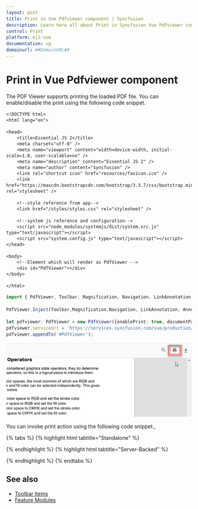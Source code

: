 ```yaml
---
layout: post
title: Print in Vue Pdfviewer component | Syncfusion
description: Learn here all about Print in Syncfusion Vue Pdfviewer component of Syncfusion Essential JS 2 and more.
control: Print 
platform: ej2-vue
documentation: ug
domainurl: ##DomainURL##
---
```

# Print in Vue Pdfviewer component

The PDF Viewer supports printing the loaded PDF file. You can enable/disable the print using the following code snippet.

```
<!DOCTYPE html>
<html lang="en">

<head>
    <title>Essential JS 2</title>
    <meta charset="utf-8" />
    <meta name="viewport" content="width=device-width, initial-scale=1.0, user-scalable=no" />
    <meta name="description" content="Essential JS 2" />
    <meta name="author" content="Syncfusion" />
    <link rel="shortcut icon" href="resources/favicon.ico" />
    <link href="https://maxcdn.bootstrapcdn.com/bootstrap/3.3.7/css/bootstrap.min.css" rel="stylesheet" />

    <!--style reference from app-->
    <link href="/styles/styles.css" rel="stylesheet" />

    <!--system js reference and configuration-->
    <script src="node_modules/systemjs/dist/system.src.js" type="text/javascript"></script>
    <script src="system.config.js" type="text/javascript"></script>
</head>

<body>
    <!--Element which will render as PdfViewer -->
    <div id="PdfViewer"></div>
</body>

</html>
```

```ts
import { PdfViewer, Toolbar, Magnification, Navigation, LinkAnnotation, Annotation, ThumbnailView,BookmarkView, TextSelection} from '@syncfusion/ej2-pdfviewer';

PdfViewer.Inject(Toolbar,Magnification,Navigation, LinkAnnotation, Annotation, ThumbnailView,BookmarkView, TextSelection);

let pdfviewer: PdfViewer = new PdfViewer({enablePrint: true, documentPath:'PDF_Succinctly.pdf'});
pdfviewer.serviceUrl = 'https://services.syncfusion.com/vue/production/api/pdfviewer';
pdfviewer.appendTo('#PdfViewer');

```

![Alt text](./images/print.png)

You can invoke print action using the following code snippet.,


{% tabs %}
{% highlight html tabtitle="Standalone" %}

<template>
  <div id="app">
    <button v-on:click="printClicked">Print</button>
      <ejs-pdfviewer
        id="pdfViewer"
        ref="pdfviewer"
        :documentPath="documentPath"
        :documentLoad="documentLoad">
      </ejs-pdfviewer>

  </div>
</template>

<script>
import Vue from 'vue';
import { PdfViewerPlugin, Toolbar, Magnification, Navigation, 
         LinkAnnotation, BookmarkView, Annotation, ThumbnailView, 
         Print, TextSelection, TextSearch, FormFields, FormDesigner } from '@syncfusion/ej2-vue-pdfviewer';
Vue.use(PdfViewerPlugin);
var viewer;

export default {
  name: 'app',
  data () {
    return {
      documentPath:"https://cdn.syncfusion.com/content/pdf/pdf-succinctly.pdf"
    };
  },
  provide: {
    PdfViewer: [ Toolbar, Magnification, Navigation, LinkAnnotation, BookmarkView, Annotation, 
                 ThumbnailView, Print, TextSelection, TextSearch, FormFields, FormDesigner ]},

  methods: {
    printClicked: function (args) {
      viewer.print.print();
    },
    documentLoad: function (args) {
      viewer = this.$refs.pdfviewer.ej2Instances;
    },
  }
}
</script>
{% endhighlight %}
{% highlight html tabtitle="Server-Backed" %}

<template>
  <div id="app">
    <button v-on:click="printClicked">Print</button>
      <ejs-pdfviewer
        id="pdfViewer"
        ref="pdfviewer"
        :serviceUrl="serviceUrl"
        :documentPath="documentPath"
        :documentLoad="documentLoad">
      </ejs-pdfviewer>

  </div>
</template>

<script>
import Vue from 'vue';
import { PdfViewerPlugin, Toolbar, Magnification, Navigation, 
         LinkAnnotation, BookmarkView, Annotation, ThumbnailView, 
         Print, TextSelection, TextSearch, FormFields, FormDesigner } from '@syncfusion/ej2-vue-pdfviewer';
Vue.use(PdfViewerPlugin);
var viewer;

export default {
  name: 'app',
  data () {
    return {
      serviceUrl:"https://services.syncfusion.com/vue/production/api/pdfviewer",
      documentPath:"https://cdn.syncfusion.com/content/pdf/pdf-succinctly.pdf"
    };
  },
  provide: {
    PdfViewer: [ Toolbar, Magnification, Navigation, LinkAnnotation, BookmarkView, Annotation, 
                 ThumbnailView, Print, TextSelection, TextSearch, FormFields, FormDesigner ]},

  methods: {
    printClicked: function (args) {
      viewer.print.print();
    },
    documentLoad: function (args) {
      viewer = this.$refs.pdfviewer.ej2Instances;
    },
  }
}
</script>

{% endhighlight %}
{% endtabs %}

## See also

* [Toolbar items](./toolbar)
* [Feature Modules](./feature-module)